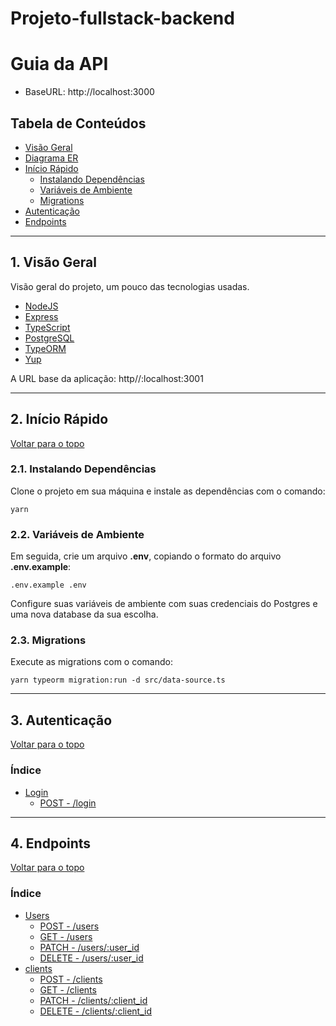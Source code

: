 # Projeto-fullstack-backend

# Guia da API

- BaseURL: http://localhost:3000

## Tabela de Conteúdos

- [Visão Geral](#2-visão-geral)
- [Diagrama ER](#2-diagrama-er)
- [Início Rápido](#3-início-rápido)
  - [Instalando Dependências](#31-instalando-dependências)
  - [Variáveis de Ambiente](#32-variáveis-de-ambiente)
  - [Migrations](#33-migrations)
- [Autenticação](#4-autenticação)
- [Endpoints](#5-endpoints)

---

## 1. Visão Geral

Visão geral do projeto, um pouco das tecnologias usadas.

- [NodeJS](https://nodejs.org/en/)
- [Express](https://expressjs.com/pt-br/)
- [TypeScript](https://www.typescriptlang.org/)
- [PostgreSQL](https://www.postgresql.org/)
- [TypeORM](https://typeorm.io/)
- [Yup](https://www.npmjs.com/package/yup)

A URL base da aplicação:
http//:localhost:3001

---

## 2. Início Rápido

[ Voltar para o topo ](#tabela-de-conteúdos)

### 2.1. Instalando Dependências

Clone o projeto em sua máquina e instale as dependências com o comando:

```shell
yarn
```

### 2.2. Variáveis de Ambiente

Em seguida, crie um arquivo **.env**, copiando o formato do arquivo **.env.example**:

```
.env.example .env
```

Configure suas variáveis de ambiente com suas credenciais do Postgres e uma nova database da sua escolha.

### 2.3. Migrations

Execute as migrations com o comando:

```
yarn typeorm migration:run -d src/data-source.ts
```

---

## 3. Autenticação

[ Voltar para o topo ](#tabela-de-conteúdos)

### Índice

- [Login](#1-login)
  - [POST - /login](#11-autenticação-de-usuário)

---

## 4. Endpoints

[ Voltar para o topo ](#tabela-de-conteúdos)

### Índice

- [Users](#4-users)
  - [POST - /users](#41-criação-de-usuário)
  - [GET - /users](#42-listando-usuários)
  - [PATCH - /users/:user_id](#43-atualizar-usuário-por-id)
  - [DELETE - /users/:user_id](#44-deletar-usuário-por-id)
- [clients](#5-clients)
  - [POST - /clients](#51-criação-de-clients)
  - [GET - /clients](#52-listando-ongs)
  - [PATCH - /clients/:client_id](#53-atualizar-clients-por-id)
  - [DELETE - /clients/:client_id](#54-deletar-clients-por-id)
